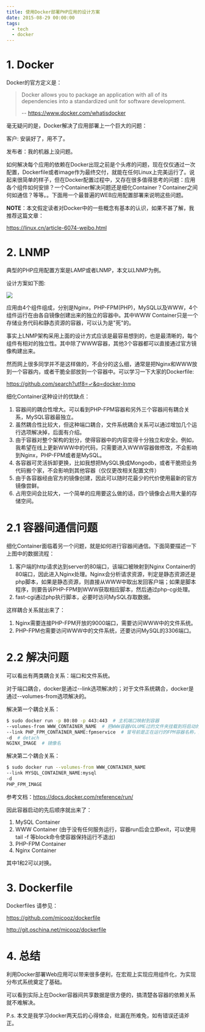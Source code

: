 ```yaml
---
title: 使用Docker部署PHP应用的设计方案
date: 2015-08-29 00:00:00
tags:
  - tech
  - docker
---
```


# 1. Docker

Docker的官方定义是：

> Docker allows you to package an application with all of its dependencies into a standardized unit for software development.
> 
> -- https://www.docker.com/whatisdocker

毫无疑问的是，Docker解决了应用部署上一个巨大的问题：

客户: 安装好了，用不了。

发布者：我的机器上没问题。

如何解决每个应用的依赖在Docker出现之前是个头疼的问题，现在仅仅通过一次配置，Dockerfile或者image作为最终交付，就能在任何Linux上完美运行了。说起来很简单的样子，但在Docker配置过程中，又存在很多值得思考的问题：应用各个组件如何安排？一个Container解决问题还是细化Container？Container之间何如通信？等等。。下面用一个最普遍的WEB应用配置部署来说明这些问题。

**NOTE**：本文假定读者对Docker中的一些概念有基本的认识，如果不甚了解，我推荐这篇文章：

https://linux.cn/article-6074-weibo.html

# 2. LNMP

典型的PHP应用配置方案是LAMP或者LNMP，本文以LNMP为例。

设计方案如下图:

![](202542_DLat_580940.png)

应用由4个组件组成，分别是Nginx，PHP-FPM(PHP)，MySQL以及WWW，4个组件运行在由各自镜像创建出来的独立的容器中。其中WWW Container只是一个存储业务代码和静态资源的容器，可以认为是"死"的。

事实上LNMP架构采用上面的设计方式应该是最容易想到的，也是最清晰的，每个组件有相对的独立性。其中除了WWW容器，其他3个容器都可以直接通过官方镜像构建出来。

然而网上很多同学并不是这样做的，不会分的这么细，通常是把Nginx和WWW放到一个容器内，或者干脆全部放到一个容器中。可以学习一下大家的Dockerfile:

https://github.com/search?utf8=✓&q=docker-lnmp

细化Container这种设计的优缺点：

1. 容器间的耦合性增大。可以看到PHP-FPM容器和另外三个容器间有耦合关系，MySQL容器最独立。
2. 虽然耦合性比较大，但这种端口耦合，文件系统耦合关系可以通过增加几个运行选项解决掉，后面有介绍。
3. 由于容器对整个架构的划分，使得容器中的内容变得十分独立和安全。例如，我希望在线上更新WWW中的代码，只需要进入WWW容器做修改，不会影响到Nginx，PHP-FPM或者是MySQL。
4. 各容器可灵活拆卸更换，比如我想把MySQL换成Mongodb，或者干脆把业务代码搬个家，不会影响到其他容器（仅仅更改相关配置文件）
5. 由于各容器经由官方的镜像创建，因此可以随时花最少的代价使用最新的官方镜像尝鲜。
6. 占用空间会比较大，一个简单的应用要这么做的话，四个镜像会占用大量的存储空间。

# 2.1 容器间通信问题

细化Container面临着另一个问题，就是如何进行容器间通信。下面简要描述一下上图中的数据流程：

1. 客户端的http请求达到server的80端口，该端口被映射到Nginx Container的80端口，因此进入Nginx处理。Nginx会分析请求资源，判定是静态资源还是php脚本，如果是静态资源，则直接从WWW中取出发回客户端；如果是脚本程序，则要告诉PHP-FPM到WWW获取相应脚本，然后通过php-cgi处理。
2. fast-cgi通过php执行脚本，必要时访问MySQL存取数据。

这样耦合关系就出来了：

1. Nginx需要连接PHP-FPM开放的9000端口，需要访问WWW中的文件系统。
2. PHP-FPM也需要访问WWW中的文件系统，还要访问MySQL的3306端口。

# 2.2 解决问题

可以看出有两类耦合关系：端口和文件系统。

对于端口耦合，docker是通过--link选项解决的；对于文件系统耦合，docker是通过--volumes-from选项解决的。

解决第一个耦合关系：

```bash
$ sudo docker run -p 80:80 -p 443:443  # 主机端口映射到容器
--volumes-from WWW_CONTAINER_NAME  # 把WWW容器VOLUME过的文件夹挂载到将启动的容器上
--link PHP_FPM_CONTAINER_NAME:fpmservice  # 冒号前是正在运行的FPM容器名称，后面是别名，别名会作为hostname在将启动的容器内可见
-d  # detach
NGINX_IMAGE  # 镜像名
```

解决第二个耦合关系：

```bash
$ sudo docker run --volumes-from WWW_CONTAINER_NAME
--link MYSQL_CONTAINER_NAME:mysql
-d
PHP_FPM_IMAGE
```

参考文档：https://docs.docker.com/reference/run/

因此容器启动的先后顺序就出来了：

1. MySQL Container
2. WWW Container (由于没有任何服务运行，容器run后会立即exit，可以使用 tail -f 等block命令使容器保持运行不退出)
3. PHP-FPM Container
4. Nginx Container

其中1和2可以对换。

# 3. Dockerfile

Dockerfiles 请参见：

https://github.com/micooz/dockerfile

http://git.oschina.net/micooz/dockerfile

# 4. 总结

利用Docker部署Web应用可以带来很多便利，在宏观上实现应用组件化，为实现分布式系统奠定了基础。

可以看到实际上在Docker容器间共享数据是很方便的，搞清楚各容器的依赖关系就不难解决。

P.s. 本文是我学习docker两天后的心得体会，纰漏在所难免，如有错误还请斧正。
